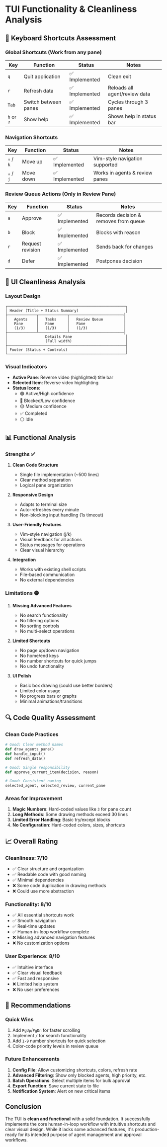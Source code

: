 # TUI Functionality & Cleanliness Analysis

## 🎯 Keyboard Shortcuts Assessment

### Global Shortcuts (Work from any pane)
| Key | Function | Status | Notes |
|-----|----------|---------|-------|
| `q` | Quit application | ✅ Implemented | Clean exit |
| `r` | Refresh data | ✅ Implemented | Reloads all agent/review data |
| `Tab` | Switch between panes | ✅ Implemented | Cycles through 3 panes |
| `h` or `?` | Show help | ✅ Implemented | Shows help in status bar |

### Navigation Shortcuts
| Key | Function | Status | Notes |
|-----|----------|---------|-------|
| `↑` / `k` | Move up | ✅ Implemented | Vim-style navigation supported |
| `↓` / `j` | Move down | ✅ Implemented | Works in agents & review panes |

### Review Queue Actions (Only in Review Pane)
| Key | Function | Status | Notes |
|-----|----------|---------|-------|
| `a` | Approve | ✅ Implemented | Records decision & removes from queue |
| `b` | Block | ✅ Implemented | Blocks with reason |
| `r` | Request revision | ✅ Implemented | Sends back for changes |
| `d` | Defer | ✅ Implemented | Postpones decision |

## 🎨 UI Cleanliness Analysis

### Layout Design
```
┌─────────────────────────────────────────────────────┐
│ Header (Title + Status Summary)                     │
├─────────────┬─────────────┬────────────────────────┤
│   Agents    │   Tasks     │   Review Queue         │
│   Pane      │   Pane      │   Pane                 │
│   (1/3)     │   (1/3)     │   (1/3)                │
├─────────────┴─────────────┴────────────────────────┤
│                 Details Pane                        │
│                 (Full width)                        │
├─────────────────────────────────────────────────────┤
│ Footer (Status + Controls)                          │
└─────────────────────────────────────────────────────┘
```

### Visual Indicators
- **Active Pane**: Reverse video (highlighted) title bar
- **Selected Item**: Reverse video highlighting
- **Status Icons**: 
  - 🟢 Active/High confidence
  - 🔴 Blocked/Low confidence
  - 🟡 Medium confidence
  - ✅ Completed
  - ⚪ Idle

## 📊 Functional Analysis

### Strengths ✅
1. **Clean Code Structure**
   - Single file implementation (~500 lines)
   - Clear method separation
   - Logical pane organization

2. **Responsive Design**
   - Adapts to terminal size
   - Auto-refreshes every minute
   - Non-blocking input handling (1s timeout)

3. **User-Friendly Features**
   - Vim-style navigation (j/k)
   - Visual feedback for all actions
   - Status messages for operations
   - Clear visual hierarchy

4. **Integration**
   - Works with existing shell scripts
   - File-based communication
   - No external dependencies

### Limitations 🟡
1. **Missing Advanced Features**
   - No search functionality
   - No filtering options
   - No sorting controls
   - No multi-select operations

2. **Limited Shortcuts**
   - No page up/down navigation
   - No home/end keys
   - No number shortcuts for quick jumps
   - No undo functionality

3. **UI Polish**
   - Basic box drawing (could use better borders)
   - Limited color usage
   - No progress bars or graphs
   - Minimal animations/transitions

## 🔍 Code Quality Assessment

### Clean Code Practices
```python
# Good: Clear method names
def draw_agents_pane()
def handle_input()
def refresh_data()

# Good: Single responsibility
def approve_current_item(decision, reason)

# Good: Consistent naming
selected_agent, selected_review, current_pane
```

### Areas for Improvement
1. **Magic Numbers**: Hard-coded values like `3` for pane count
2. **Long Methods**: Some drawing methods exceed 30 lines
3. **Limited Error Handling**: Basic try/except blocks
4. **No Configuration**: Hard-coded colors, sizes, shortcuts

## 📈 Overall Rating

### Cleanliness: 7/10
- ✅ Clear structure and organization
- ✅ Readable code with good naming
- ✅ Minimal dependencies
- ❌ Some code duplication in drawing methods
- ❌ Could use more abstraction

### Functionality: 8/10
- ✅ All essential shortcuts work
- ✅ Smooth navigation
- ✅ Real-time updates
- ✅ Human-in-loop workflow complete
- ❌ Missing advanced navigation features
- ❌ No customization options

### User Experience: 8/10
- ✅ Intuitive interface
- ✅ Clear visual feedback
- ✅ Fast and responsive
- ❌ Limited help system
- ❌ No user preferences

## 🚀 Recommendations

### Quick Wins
1. Add `PgUp`/`PgDn` for faster scrolling
2. Implement `/` for search functionality
3. Add `1-9` number shortcuts for quick selection
4. Color-code priority levels in review queue

### Future Enhancements
1. **Config File**: Allow customizing shortcuts, colors, refresh rate
2. **Advanced Filtering**: Show only blocked agents, high priority, etc.
3. **Batch Operations**: Select multiple items for bulk approval
4. **Export Function**: Save current state to file
5. **Notification System**: Alert on new critical items

## Conclusion

The TUI is **clean and functional** with a solid foundation. It successfully implements the core human-in-loop workflow with intuitive shortcuts and clear visual design. While it lacks some advanced features, it's production-ready for its intended purpose of agent management and approval workflows.